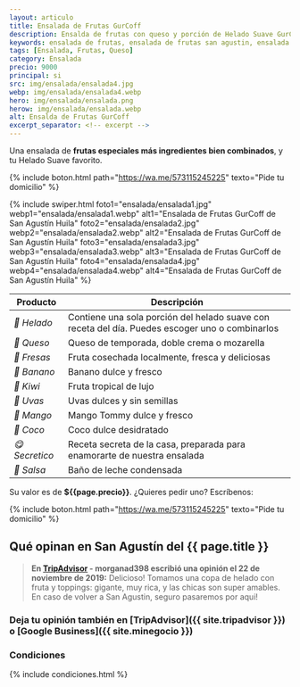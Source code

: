```yaml
---
layout: articulo
title: Ensalada de Frutas GurCoff
description: Ensalda de frutas con queso y porción de Helado Suave GurCoff. La preferida de San Agustín Huila
keywords: ensalada de frutas, ensalada de frutas san agustin, ensalada de frutas san agustin huila, frutas san agustin, frutas san agustin huila
tags: [Ensalada, Frutas, Queso]
category: Ensalada
precio: 9000
principal: si
src: img/ensalada/ensalada4.jpg
webp: img/ensalada/ensalada4.webp
hero: img/ensalada/ensalada.png
herow: img/ensalada/ensalada.webp
alt: Ensalda de Frutas GurCoff
excerpt_separator: <!-- excerpt -->
---
```

Una ensalada de **frutas especiales más ingredientes bien combinados**, y tu Helado Suave favorito.

<!-- excerpt -->

{% include boton.html path="https://wa.me/573115245225" texto="Pide tu domicilio" %}

{% include swiper.html foto1="ensalada/ensalada1.jpg" webp1="ensalada/ensalada1.webp" alt1="Ensalada de Frutas GurCoff de San Agustín Huila" foto2="ensalada/ensalada2.jpg" webp2="ensalada/ensalada2.webp" alt2="Ensalada de Frutas GurCoff de San Agustín Huila" foto3="ensalada/ensalada3.jpg" webp3="ensalada/ensalada3.webp" alt3="Ensalada de Frutas GurCoff de San Agustín Huila" foto4="ensalada/ensalada4.jpg" webp4="ensalada/ensalada4.webp" alt4="Ensalada de Frutas GurCoff de San Agustín Huila" %}

| Producto | Descripción |
| ----------- | ------ |
| *🍦 Helado* | Contiene una sola porción del helado suave con receta del día. Puedes escoger uno o combinarlos |
| *🧀 Queso* | Queso de temporada, doble crema o mozarella |
| *🍓 Fresas* | Fruta cosechada localmente, fresca y deliciosas |
| *🍌 Banano* | Banano dulce y fresco |
| *🥝 Kiwi* | Fruta tropical de lujo |
| *🍇 Uvas* | Uvas dulces y sin semillas |
| *🥭 Mango* | Mango Tommy dulce y fresco |
| *🥥 Coco* | Coco dulce desidratado |
| *😋 Secretico* | Receta secreta de la casa, preparada para enamorarte de nuestra ensalada |
| *🍶 Salsa* | Baño de leche condensada |

Su valor es de **${{page.precio}}**. ¿Quieres pedir uno? Escríbenos:

{% include boton.html path="https://wa.me/573115245225" texto="Pide tu domicilio" %}

## Qué opinan en San Agustín del {{ page.title }}

> **En [TripAdvisor]({{site.tripadvisor}}) - morganad398 escribió una opinión el 22 de noviembre de 2019:** Delicioso! Tomamos una copa de helado con fruta y toppings: gigante, muy rica, y las chicas son super amables. En caso de volver a San Agustin, seguro pasaremos por aqui!

### Deja tu opinión también en [TripAdvisor]({{ site.tripadvisor }}) o [Google Business]({{ site.minegocio }})

### Condiciones

{% include condiciones.html %}
